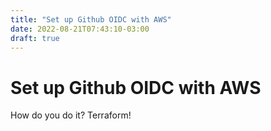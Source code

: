 ```yaml
---
title: "Set up Github OIDC with AWS"
date: 2022-08-21T07:43:10-03:00
draft: true
---
```


# Set up Github OIDC with AWS

How do you do it? Terraform!

